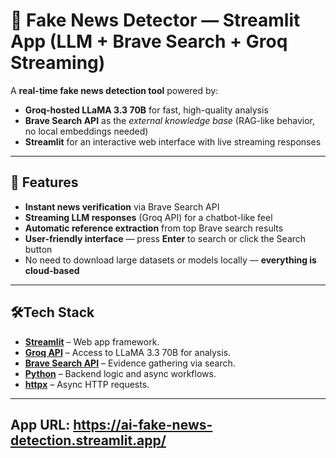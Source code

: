 # 📰 Fake News Detector — Streamlit App (LLM + Brave Search + Groq Streaming)

A **real-time fake news detection tool** powered by:
- **Groq-hosted LLaMA 3.3 70B** for fast, high-quality analysis  
- **Brave Search API** as the *external knowledge base* (RAG-like behavior, no local embeddings needed)  
- **Streamlit** for an interactive web interface with live streaming responses

---

## 🚀 Features
- **Instant news verification** via Brave Search API  
- **Streaming LLM responses** (Groq API) for a chatbot-like feel  
- **Automatic reference extraction** from top Brave search results  
- **User-friendly interface** — press **Enter** to search or click the Search button  
- No need to download large datasets or models locally — **everything is cloud-based**  

---

## 🛠Tech Stack

- **[Streamlit](https://streamlit.io/)** – Web app framework.
- **[Groq API](https://groq.com/)** – Access to LLaMA 3.3 70B for analysis.
- **[Brave Search API](https://brave.com/search/api/)** – Evidence gathering via search.
- **[Python](https://www.python.org/)** – Backend logic and async workflows.
- **[httpx](https://www.python-httpx.org/)** – Async HTTP requests.

---

## App URL: https://ai-fake-news-detection.streamlit.app/
